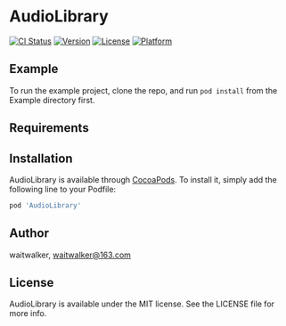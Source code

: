 # AudioLibrary

[![CI Status](https://img.shields.io/travis/waitwalker/AudioLibrary.svg?style=flat)](https://travis-ci.org/waitwalker/AudioLibrary)
[![Version](https://img.shields.io/cocoapods/v/AudioLibrary.svg?style=flat)](https://cocoapods.org/pods/AudioLibrary)
[![License](https://img.shields.io/cocoapods/l/AudioLibrary.svg?style=flat)](https://cocoapods.org/pods/AudioLibrary)
[![Platform](https://img.shields.io/cocoapods/p/AudioLibrary.svg?style=flat)](https://cocoapods.org/pods/AudioLibrary)

## Example

To run the example project, clone the repo, and run `pod install` from the Example directory first.

## Requirements

## Installation

AudioLibrary is available through [CocoaPods](https://cocoapods.org). To install
it, simply add the following line to your Podfile:

```ruby
pod 'AudioLibrary'
```

## Author

waitwalker, waitwalker@163.com

## License

AudioLibrary is available under the MIT license. See the LICENSE file for more info.
